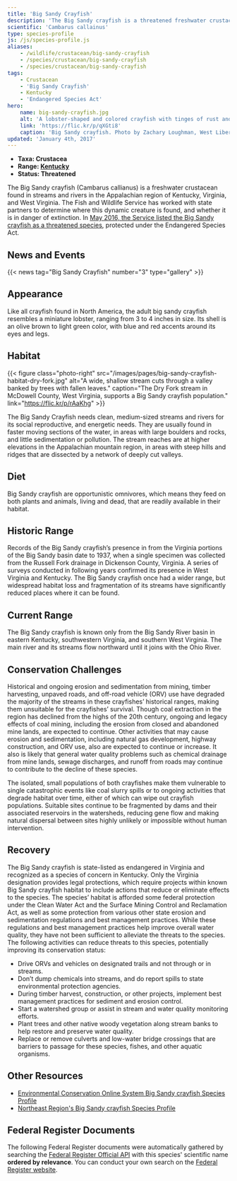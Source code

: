 ```yaml
---
title: 'Big Sandy Crayfish'
description: 'The Big Sandy crayfish is a threatened freshwater crustacean found in streams and rivers in the Appalachian region.'
scientific: 'Cambarus callainus'
type: species-profile
js: /js/species-profile.js
aliases:
    - /wildlife/crustacean/big-sandy-crayfish
    - /species/crustacean/big-sandy-crayfish
    - /species/crustacean/big-sandy-crayfish
tags:
    - Crustacean
    - 'Big Sandy Crayfish'
    - Kentucky
    - 'Endangered Species Act'
hero:
    name: big-sandy-crayfish.jpg
    alt: 'A lobster-shaped and colored crayfish with tinges of rust and blue.'
    link: 'https://flic.kr/p/qXGti8'
    caption: 'Big Sandy crayfish. Photo by Zachary Loughman, West Liberty University.'
updated: 'January 4th, 2017'
---
```


- **Taxa: Crustacea**
- **Range: [Kentucky](/kentucky)**
- **Status: Threatened**

The Big Sandy crayfish (Cambarus callianus) is a freshwater crustacean found in streams and rivers in the Appalachian region of Kentucky, Virginia, and West Virginia.  The Fish and Wildlife Service has worked with state partners to determine where this dynamic creature is found, and whether it is in danger of extinction.  In [May 2016, the Service listed the Big Sandy crayfish as a threatened species](/news/2016/04/endangered-species-act-protections-finalized-for-two-appalachian-crayfishes-in-kentucky-virginia-and-west-virginia/), protected under the Endangered Species Act.

## News and Events
{{< news tag="Big Sandy Crayfish" number="3" type="gallery" >}}

## Appearance

Like all crayfish found in North America, the adult big sandy crayfish resembles a miniature lobster, ranging from 3 to 4 inches in size. Its shell is an olive brown to light green color, with blue and red accents around its eyes and legs.

## Habitat

{{< figure class="photo-right" src="/images/pages/big-sandy-crayfish-habitat-dry-fork.jpg" alt="A wide, shallow stream cuts through a valley banked by trees with fallen leaves." caption="The Dry Fork stream in McDowell County, West Virginia, supports a Big Sandy crayfish population." link="https://flic.kr/p/rAaKhg" >}}

The Big Sandy Crayfish needs clean, medium-sized streams and rivers for its social reproductive, and energetic needs. They are usually found in faster moving sections of the water, in areas with large boulders and rocks, and little sedimentation or pollution. The stream reaches are at higher elevations in the Appalachian mountain region, in areas with steep hills and ridges that are dissected by a network of deeply cut valleys.

## Diet

Big Sandy crayfish are opportunistic omnivores, which means they feed on both plants and animals, living and dead, that are readily available in their habitat.

## Historic Range

Records of the Big Sandy crayfish’s presence in from the Virginia portions of the Big Sandy basin date to 1937, when a single specimen was collected from the Russell Fork drainage in Dickenson County, Virginia.  A series of surveys conducted in following years confirmed its presence in West Virginia and Kentucky. The Big Sandy crayfish once had a wider range, but widespread habitat loss and fragmentation of its streams have significantly reduced places where it can be found.

## Current Range

The Big Sandy crayfish is known only from the Big Sandy River basin in eastern Kentucky, southwestern Virginia, and southern West Virginia. The main river and its streams flow northward until it joins with the Ohio River.

## Conservation Challenges

​Historical and ongoing erosion and sedimentation from mining, timber harvesting, unpaved roads, and off-road vehicle (ORV) use have degraded the majority of the streams in these crayfishes’ historical ranges, making them unsuitable for the crayfishes’ survival. Though coal extraction in the region has declined from the highs of the 20th century, ongoing and legacy effects of coal mining, including the erosion from closed and abandoned mine lands, are expected to continue. Other activities that may cause erosion and sedimentation, including natural gas development, highway construction, and ORV use, also are expected to continue or increase. It also is likely that general water quality problems such as chemical drainage from mine lands, sewage discharges, and runoff from roads may continue to contribute to the decline of these species.

​The isolated, small populations of both crayfishes make them vulnerable to single catastrophic events like coal slurry spills or to ongoing activities that degrade habitat over time, either of which can wipe out crayfish populations. Suitable sites continue to be fragmented by dams and their associated reservoirs in the watersheds, reducing gene flow and making natural dispersal between sites highly unlikely or impossible without human intervention.

## Recovery

​The Big Sandy crayfish is state-listed as endangered in Virginia and recognized as a species of concern in Kentucky. Only the Virginia designation provides legal protections, which require projects within known Big Sandy crayfish habitat to include actions that reduce or eliminate effects to the species. The species’ habitat is afforded some federal protection under the Clean Water Act and the Surface Mining Control and Reclamation Act, as well as some protection from various other state erosion and sedimentation regulations and best management practices. While these regulations and best management practices help improve overall water quality, they have not been sufficient to alleviate the threats to the species. The following activities can reduce threats to this species, potentially improving its conservation status:

 - Drive ORVs and vehicles on designated trails and not through or in streams.
 - Don’t dump chemicals into streams, and do report spills to state environmental protection agencies.
 - During timber harvest, construction, or other projects, implement best management practices for sediment and erosion control.
 - Start a watershed group or assist in stream and water quality monitoring efforts.
 - Plant trees and other native woody vegetation along stream banks to help restore and preserve water quality.
 - Replace or remove culverts and low-water bridge crossings that are barriers to passage for these species, fishes, and other aquatic organisms.

## Other Resources

- [Environmental Conservation Online System Big Sandy crayfish Species Profile](https://ecos.fws.gov/ecp0/profile/speciesProfile.action?spcode=K03K)
- [Northeast Region's Big Sandy crayfish Species Profile](https://www.fws.gov/northeast/crayfish/)

## Federal Register Documents

The following Federal Register documents were automatically gathered by searching the [Federal Register Official API](https://www.federalregister.gov/blog/learn/developers) with this species' scientific name **ordered by relevance**. You can conduct your own search on the [Federal Register website](https://www.federalregister.gov/articles/search).
